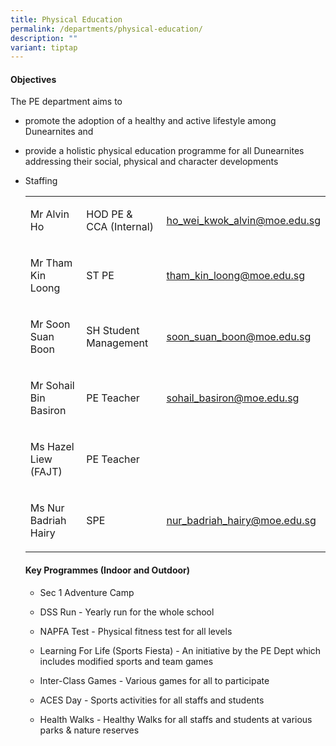 ```yaml
---
title: Physical Education
permalink: /departments/physical-education/
description: ""
variant: tiptap
---
```

<h4>Objectives</h4>
<p>The PE department aims to</p>
<ul data-tight="true" class="tight">
<li>
<p>promote the adoption of a healthy and active lifestyle among Dunearnites
and</p>
</li>
<li>
<p>provide a holistic physical education programme for all Dunearnites addressing
their social, physical and character developments</p>
</li>
<li>
<p>Staffing</p>
<table style="minWidth: 75px">
<colgroup>
<col>
<col>
<col>
</colgroup>
<tbody>
<tr>
<td rowspan="1" colspan="1">
<p>Mr Alvin Ho</p>
</td>
<td rowspan="1" colspan="1">
<p>HOD PE &amp; CCA (Internal)</p>
</td>
<td rowspan="1" colspan="1">
<p><a href="mailto:ho_wei_kwok_alvin@moe.edu.sg" rel="noopener noreferrer nofollow" target="">ho_wei_kwok_alvin@moe.edu.sg</a>
</p>
</td>
</tr>
<tr>
<td rowspan="1" colspan="1">
<p>Mr Tham Kin Loong</p>
</td>
<td rowspan="1" colspan="1">
<p>ST PE</p>
</td>
<td rowspan="1" colspan="1">
<p><a href="mailto:tham_kin_loong@moe.edu.sg" rel="noopener noreferrer nofollow" target="">tham_kin_loong@moe.edu.sg</a>
</p>
</td>
</tr>
<tr>
<td rowspan="1" colspan="1">
<p>Mr Soon Suan Boon</p>
</td>
<td rowspan="1" colspan="1">
<p>SH Student Management</p>
</td>
<td rowspan="1" colspan="1">
<p><a href="mailto:soon_suan_boon@moe.edu.sg" rel="noopener noreferrer nofollow" target="">soon_suan_boon@moe.edu.sg</a>
</p>
</td>
</tr>
<tr>
<td rowspan="1" colspan="1">
<p>Mr Sohail Bin Basiron</p>
</td>
<td rowspan="1" colspan="1">
<p>PE Teacher&nbsp;</p>
</td>
<td rowspan="1" colspan="1">
<p><a href="mailto:sohail_basiron@moe.edu.sg" rel="noopener noreferrer nofollow" target="">sohail_basiron@moe.edu.sg</a>
</p>
</td>
</tr>
<tr>
<td rowspan="1" colspan="1">
<p>Ms Hazel Liew (FAJT)</p>
</td>
<td rowspan="1" colspan="1">
<p>PE Teacher</p>
</td>
<td rowspan="1" colspan="1">
<p></p>
</td>
</tr>
<tr>
<td rowspan="1" colspan="1">
<p>Ms Nur Badriah Hairy</p>
</td>
<td rowspan="1" colspan="1">
<p>SPE</p>
</td>
<td rowspan="1" colspan="1">
<p><a href="mailto:nur_badriah_hairy@moe.edu.sg" rel="noopener noreferrer nofollow" target="">nur_badriah_hairy@moe.edu.sg</a>
</p>
</td>
</tr>
</tbody>
</table>
<h4>Key Programmes (Indoor and Outdoor)</h4>
<ul data-tight="true" class="tight">
<li>
<p>Sec 1 Adventure Camp</p>
</li>
<li>
<p>DSS Run - Yearly run for the whole school</p>
</li>
<li>
<p>NAPFA Test - Physical fitness test for all levels</p>
</li>
<li>
<p>Learning For Life (Sports Fiesta) - An initiative by the PE Dept which
includes modified sports and team games</p>
</li>
<li>
<p>Inter-Class Games - Various games for all to participate</p>
</li>
<li>
<p>ACES Day - Sports activities for all staffs and students</p>
</li>
<li>
<p>Health Walks - Healthy Walks for all staffs and students at various parks
&amp; nature reserves</p>
</li>
</ul>
</li>
</ul>
<p></p>